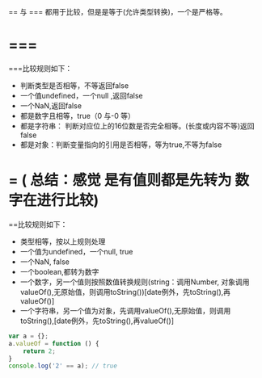 == 与 === 都用于比较，但是是等于(允许类型转换)，一个是严格等。
# ===
===比较规则如下：
- 判断类型是否相等，不等返回false
- 一个值undefined，一个null ,返回false
- 一个NaN,返回false
- 都是数字且相等，true（0 与-0 等）
- 都是字符串： 判断对应位上的16位数是否完全相等。(长度或内容不等)返回false
- 都是对象：判断变量指向的引用是否相等，等为true,不等为false

# = ( 总结：感觉 是有值则都是先转为 数字在进行比较)
==比较规则如下：
- 类型相等，按以上规则处理
- 一个值为undefined，一个null, true
- 一个NaN, false
- 一个boolean,都转为数字
- 一个数字，另一个值则按照数值转换规则(string：调用Number, 对象调用valueOf(),无原始值，则调用toString())[date例外，先toString(),再valueOf()]
- 一个字符串，另一个值为对象，先调用valueOf(),无原始值，则调用toString(),[date例外，先toString(),再valueOf()]

```javascript
var a = {};
a.valueOf = function () {
    return 2;
}
console.log('2' == a); // true
```

